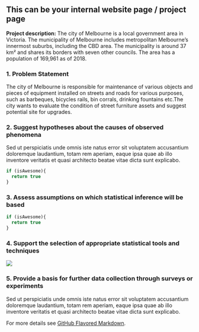 ## This can be your internal website page / project page

**Project description:** The city of Melbourne is a local government area in Victoria. The municipality of Melbourne includes metropolitan Melbourne’s innermost suburbs, including the CBD area. The municipality is around 37 km² and shares its borders with seven other councils. The area has a population of 169,961 as of 2018.


### 1. Problem Statement
The city of Melbourne is responsible for maintenance of various objects and pieces of equipment installed on streets and roads for various purposes, such as
barbeques, bicycles rails, bin corrals, drinking fountains etc.The city wants to evaluate the condition of street furniture assets and suggest potential site for upgrades.

### 2. Suggest hypotheses about the causes of observed phenomena

Sed ut perspiciatis unde omnis iste natus error sit voluptatem accusantium doloremque laudantium, totam rem aperiam, eaque ipsa quae ab illo inventore veritatis et quasi architecto beatae vitae dicta sunt explicabo. 

```javascript
if (isAwesome){
  return true
}
```

### 3. Assess assumptions on which statistical inference will be based

```javascript
if (isAwesome){
  return true
}
```

### 4. Support the selection of appropriate statistical tools and techniques

<img src="images/dummy_thumbnail.jpg?raw=true"/>

### 5. Provide a basis for further data collection through surveys or experiments

Sed ut perspiciatis unde omnis iste natus error sit voluptatem accusantium doloremque laudantium, totam rem aperiam, eaque ipsa quae ab illo inventore veritatis et quasi architecto beatae vitae dicta sunt explicabo. 

For more details see [GitHub Flavored Markdown](https://guides.github.com/features/mastering-markdown/).
